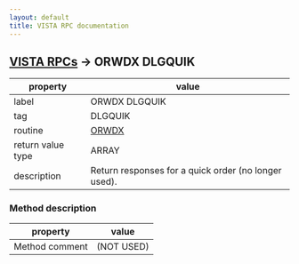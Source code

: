 ```yaml
---
layout: default
title: VISTA RPC documentation
---
```




## [VISTA RPCs](TableOfContent.md) &#8594; ORWDX DLGQUIK 

 property | value 
--- | --- 
 label | ORWDX DLGQUIK
 tag | DLGQUIK
 routine | [ORWDX](http://code.osehra.org/dox/Routine_ORWDX_source.html)
 return value type | ARRAY
 description | Return responses for a quick order (no longer used).


### Method description

 property | value 
--- | --- 
 Method comment | (NOT USED)